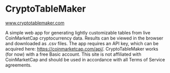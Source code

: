 # CryptoTableMaker
www.cryptotablemaker.com

A simple web app for generating lightly customizable tables from live CoinMarketCap cryptocurrency data. Results can be viewed in the browser and downloaded as .csv files. The app requires an API key, which can be acquired here: https://coinmarketcap.com/api/. CryptoTableMaker works (for now) with a free Basic account. This site is not affiliated with CoinMarketCap and should be used in accordance with all Terms of Service agreements.
